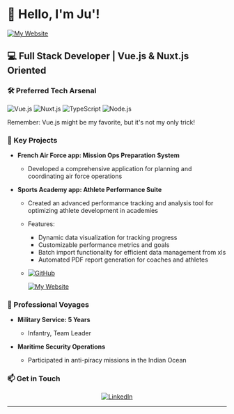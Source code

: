 # 👋 Hello, I'm Ju'!

[![My Website](https://img.shields.io/badge/Visit-Portfolio-1abc9c?style=for-the-badge&logo=netlify&logoColor=white)](https://jmveltre.netlify.app/)

## 💻 Full Stack Developer | Vue.js & Nuxt.js Oriented

### 🛠 Preferred Tech Arsenal

![Vue.js](https://img.shields.io/badge/Vue.js-35495E?style=for-the-badge&logo=vue.js&logoColor=4FC08D)
![Nuxt.js](https://img.shields.io/badge/Nuxt.js-00DC82?style=for-the-badge&logo=nuxt.js&logoColor=white)
![TypeScript](https://img.shields.io/badge/TypeScript-007ACC?style=for-the-badge&logo=typescript&logoColor=white)
![Node.js](https://img.shields.io/badge/Node.js-43853D?style=for-the-badge&logo=node.js&logoColor=white)

Remember: Vue.js might be my favorite, but it's not my only trick!

### 🚀 Key Projects

- **French Air Force app: Mission Ops Preparation System**
  - Developed a comprehensive application for planning and coordinating air force operations

- **Sports Academy app: Athlete Performance Suite**
  - Created an advanced performance tracking and analysis tool for optimizing athlete development in academies
  - Features: 
    - Dynamic data visualization for tracking progress
    - Customizable performance metrics and goals
    - Batch import functionality for efficient data management from xls
    - Automated PDF report generation for coaches and athletes
  - [![GitHub](https://img.shields.io/badge/GitHub-SkillSync-181717?style=for-the-badge&logo=github&logoColor=white)](https://github.com/JulienMaurice/SkillSync)
 
    [![My Website](https://img.shields.io/badge/Visit-Portfolio-1abc9c?style=for-the-badge&logo=netlify&logoColor=white)](https://jmveltre.netlify.app/)


### 🌟 Professional Voyages

- **Military Service: 5 Years**
  - Infantry, Team Leader

- **Maritime Security Operations**
  - Participated in anti-piracy missions in the Indian Ocean

### 📫 Get in Touch

<div align="center">
  
[![LinkedIn](https://img.shields.io/badge/LinkedIn-0077B5?style=for-the-badge&logo=linkedin&logoColor=white)](https://www.linkedin.com/in/julien-maurice/)

</div>

---

<div align="center">

</div>
